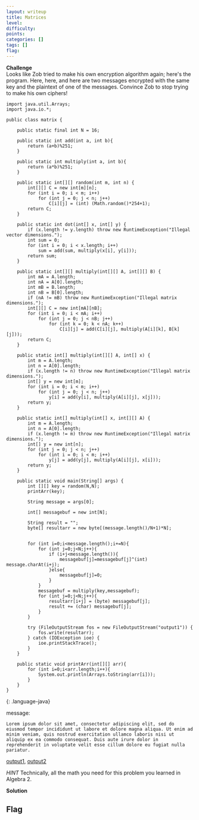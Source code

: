 ```yaml
---
layout: writeup
title: Matrices
level: 
difficulty: 
points: 
categories: []
tags: []
flag: 
---
```

**Challenge**  
Looks like Zob tried to make his own encryption algorithm again; here's
the program. Here, here, and here are two messages encrypted with the
same key and the plaintext of one of the messages. Convince Zob to stop
trying to make his own ciphers!

    import java.util.Arrays;
    import java.io.*;
    
    public class matrix {
    
        public static final int N = 16;
    
        public static int add(int a, int b){
            return (a+b)%251;
        }
    
        public static int multiply(int a, int b){
            return (a*b)%251;
        }
    
        public static int[][] random(int m, int n) {
            int[][] C = new int[m][n];
            for (int i = 0; i < m; i++)
                for (int j = 0; j < n; j++)
                    C[i][j] = (int) (Math.random()*254+1);
            return C;
        }
    
        public static int dot(int[] x, int[] y) {
            if (x.length != y.length) throw new RuntimeException("Illegal vector dimensions.");
            int sum = 0;
            for (int i = 0; i < x.length; i++)
                sum = add(sum, multiply(x[i], y[i]));
            return sum;
        }
    
        public static int[][] multiply(int[][] A, int[][] B) {
            int mA = A.length;
            int nA = A[0].length;
            int mB = B.length;
            int nB = B[0].length;
            if (nA != mB) throw new RuntimeException("Illegal matrix dimensions.");
            int[][] C = new int[mA][nB];
            for (int i = 0; i < mA; i++)
                for (int j = 0; j < nB; j++)
                    for (int k = 0; k < nA; k++)
                        C[i][j] = add(C[i][j], multiply(A[i][k], B[k][j]));
            return C;
        }
    
        public static int[] multiply(int[][] A, int[] x) {
            int m = A.length;
            int n = A[0].length;
            if (x.length != n) throw new RuntimeException("Illegal matrix dimensions.");
            int[] y = new int[m];
            for (int i = 0; i < m; i++)
                for (int j = 0; j < n; j++)
                    y[i] = add(y[i], multiply(A[i][j], x[j]));
            return y;
        }
    
        public static int[] multiply(int[] x, int[][] A) {
            int m = A.length;
            int n = A[0].length;
            if (x.length != m) throw new RuntimeException("Illegal matrix dimensions.");
            int[] y = new int[n];
            for (int j = 0; j < n; j++)
                for (int i = 0; i < m; i++)
                    y[j] = add(y[j], multiply(A[i][j], x[i]));
            return y;
        }
    
        public static void main(String[] args) {
            int [][] key = random(N,N);
            printArr(key);
    
            String message = args[0];
    
            int[] messagebuf = new int[N];
    
            String result = "";
            byte[] resultarr = new byte[(message.length()/N+1)*N];
    
    
            for (int i=0;i<message.length();i+=N){
                for (int j=0;j<N;j++){
                    if (i+j<message.length()){
                        messagebuf[j]=messagebuf[j]^(int) message.charAt(i+j);
                    }else{
                        messagebuf[j]=0;
                    }
                }
                messagebuf = multiply(key,messagebuf);
                for (int j=0;j<N;j++){
                    resultarr[i+j] = (byte) messagebuf[j];
                    result += (char) messagebuf[j];
                }
            }
    
            try (FileOutputStream fos = new FileOutputStream("output1")) {
                fos.write(resultarr);
            } catch (IOException ioe) {
                ioe.printStackTrace();
            }
        }
    
        public static void printArr(int[][] arr){
            for (int i=0;i<arr.length;i++){
                System.out.println(Arrays.toString(arr[i]));
            }
        }
    }
{: .language-java}

message:

    Lorem ipsum dolor sit amet, consectetur adipiscing elit, sed do eiusmod tempor incididunt ut labore et dolore magna aliqua. Ut enim ad minim veniam, quis nostrud exercitation ullamco laboris nisi ut aliquip ex ea commodo consequat. Duis aute irure dolor in reprehenderit in voluptate velit esse cillum dolore eu fugiat nulla pariatur.

[output1](writeupfiles/output2), [output2](writeupfiles/output2)

*HINT* Technically, all the math you need for this problem you learned
in Algebra 2.

**Solution**  
## Flag

